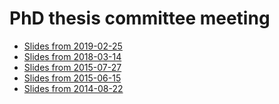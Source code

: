 PhD thesis committee meeting
================================================================================

+ [Slides from 2019-02-25](http://sjackman.github.io/thesis-committee/2019-02-25.html)
+ [Slides from 2018-03-14](http://sjackman.github.io/thesis-committee/2018-03-14.html)
+ [Slides from 2015-07-27](http://sjackman.github.io/thesis-committee/2015-07-27.html)
+ [Slides from 2015-06-15](http://sjackman.github.io/thesis-committee/2015-06-15.html)
+ [Slides from 2014-08-22](http://sjackman.github.io/thesis-committee/2014-08-22.html)
